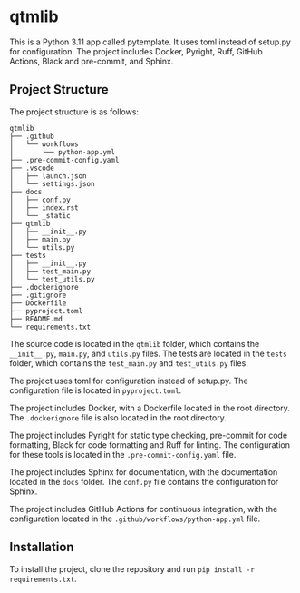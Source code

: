 # qtmlib

This is a Python 3.11 app called pytemplate. It uses toml instead of setup.py for configuration. The project includes Docker, Pyright, Ruff, GitHub Actions, Black and pre-commit, and Sphinx.

## Project Structure

The project structure is as follows:

```
qtmlib
├── .github
│   └── workflows
│       └── python-app.yml
├── .pre-commit-config.yaml
├── .vscode
│   ├── launch.json
│   └── settings.json
├── docs
│   ├── conf.py
│   ├── index.rst
│   └── _static
├── qtmlib
│   ├── __init__.py
│   ├── main.py
│   └── utils.py
├── tests
│   ├── __init__.py
│   ├── test_main.py
│   └── test_utils.py
├── .dockerignore
├── .gitignore
├── Dockerfile
├── pyproject.toml
├── README.md
└── requirements.txt
```

The source code is located in the `qtmlib` folder, which contains the `__init__.py`, `main.py`, and `utils.py` files. The tests are located in the `tests` folder, which contains the `test_main.py` and `test_utils.py` files.

The project uses toml for configuration instead of setup.py. The configuration file is located in `pyproject.toml`.

The project includes Docker, with a Dockerfile located in the root directory. The `.dockerignore` file is also located in the root directory.

The project includes Pyright for static type checking, pre-commit for code formatting, Black for code formatting and Ruff for linting. The configuration for these tools is located in the `.pre-commit-config.yaml` file.

The project includes Sphinx for documentation, with the documentation located in the `docs` folder. The `conf.py` file contains the configuration for Sphinx.

The project includes GitHub Actions for continuous integration, with the configuration located in the `.github/workflows/python-app.yml` file.

## Installation

To install the project, clone the repository and run `pip install -r requirements.txt`.
